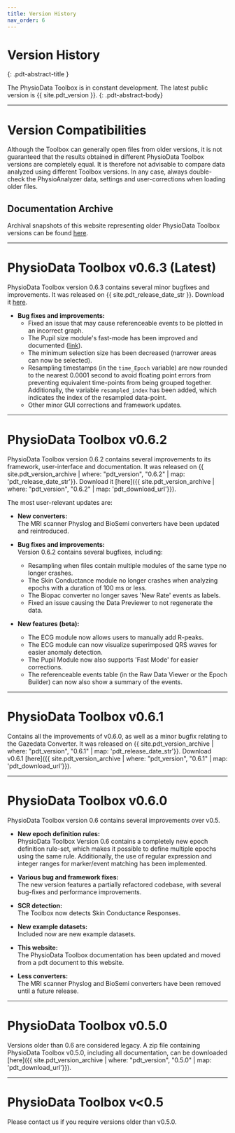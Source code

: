 ```yaml
---
title: Version History
nav_order: 6
---
```


# Version History
{: .pdt-abstract-title }

The PhysioData Toolbox is in constant development. The latest public version is {{ site.pdt_version }}.
{: .pdt-abstract-body}

---

# Version Compatibilities #
Although the Toolbox can generally open files from older versions, it is not guaranteed that the results obtained in different PhysioData Toolbox versions are completely equal. It is therefore not advisable to compare data analyzed using different Toolbox versions. In any case, always double-check the PhysioAnalyzer data, settings and user-corrections when loading older files.

## Documentation Archive ##
Archival snapshots of this website representing older PhysioData Toolbox versions can be found [here](./doc-versions.html).

---

# PhysioData Toolbox v0.6.3 (Latest)
PhysioData Toolbox version 0.6.3 contains several minor bugfixes and improvements. It was released on {{ site.pdt_release_date_str }}. Download it [here](./installation.html).

 - **Bug fixes and improvements:**  
     - Fixed an issue that may cause referenceable events to be plotted in an incorrect graph.
     - The Pupil size module's fast-mode has been improved and documented ([link](./user-guide/physioanalyzer-modules/pupil-module.html#fast-mode)).
     - The minimum selection size has been decreased (narrower areas can now be selected).
     - Resampling timestamps (in the `time_Epoch` variable) are now rounded to the nearest 0.0001 second to avoid floating point errors from preventing equivalent time-points from being grouped together. Additionally, the variable `resampled_index` has been added, which indicates the index of the resampled data-point.
     - Other minor GUI corrections and framework updates.

---

<!-- Versions below are not the latest. Do not refer to the base site params, use pdt_version_archive. -->

# PhysioData Toolbox v0.6.2
PhysioData Toolbox version 0.6.2 contains several improvements to its framework, user-interface and documentation. It was released on {{ site.pdt_version_archive | where: "pdt_version", "0.6.2" | map: 'pdt_release_date_str'}}. Download it [here]({{ site.pdt_version_archive | where: "pdt_version", "0.6.2" | map: 'pdt_download_url'}}).

The most user-relevant updates are:

 - **New converters:**  
    The MRI scanner Physlog and BioSemi converters have been updated and reintroduced.

 - **Bug fixes and improvements:**  
    Version 0.6.2 contains several bugfixes, including:
     - Resampling when files contain multiple modules of the same type no longer crashes.
     - The Skin Conductance module no longer crashes when analyzing epochs with a duration of 100 ms or less.
     - The Biopac converter no longer saves 'New Rate' events as labels.
     - Fixed an issue causing the Data Previewer to not regenerate the data.  

 - **New features (beta):**  
     - The ECG module now allows users to manually add R-peaks. 
     - The ECG module can now visualize superimposed QRS waves for easier anomaly detection.
     - The Pupil Module now also supports 'Fast Mode' for easier corrections.
     - The referenceable events table (in the Raw Data Viewer or the Epoch Builder) can now also show a summary of the events.

---

# PhysioData Toolbox v0.6.1
Contains all the improvements of v0.6.0, as well as a minor bugfix relating to the Gazedata Converter. It was released on {{ site.pdt_version_archive | where: "pdt_version", "0.6.1" | map: 'pdt_release_date_str'}}. Download v0.6.1 [here]({{ site.pdt_version_archive | where: "pdt_version", "0.6.1" | map: 'pdt_download_url'}}).

---

# PhysioData Toolbox v0.6.0
PhysioData Toolbox version 0.6 contains several improvements over v0.5.

 - **New epoch definition rules:**  
    PhysioData Toolbox Version 0.6 contains a completely new epoch definition rule-set, which makes it possible to define multiple epochs using the same rule. Additionally, the use of regular expression and integer ranges for marker/event matching has been implemented.

 - **Various bug and framework fixes:**  
    The new version features a partially refactored codebase, with several bug-fixes and performance improvements.

 - **SCR detection:**  
    The Toolbox now detects Skin Conductance Responses.

 - **New example datasets:**  
    Included now are new example datasets.

 - **This website:**  
    The PhysioData Toolbox documentation has been updated and moved from a pdt document to this website.

 - **Less converters:**  
    The MRI scanner Physlog and BioSemi converters have been removed until a future release.

---

# PhysioData Toolbox v0.5.0 ## 
Versions older than 0.6 are considered legacy. A zip file containing PhysioData Toolbox v0.5.0, including all documentation, can be downloaded [here]({{ site.pdt_version_archive | where: "pdt_version", "0.5.0" | map: 'pdt_download_url'}}). 

---

# PhysioData Toolbox v<0.5
Please contact us if you require versions older than v0.5.0.


